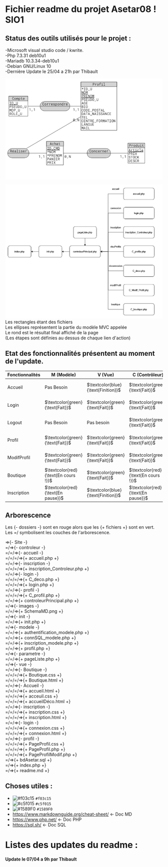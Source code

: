 # Fichier readme du projet Asetar08 ! SIO1  



## Status des outils utilisés pour le projet :  

-Microsoft visual studio code / kwrite.  
-Php 7.3.31 deb10u1  
-Mariadb 10.3.34-deb10u1  
-Debian GNU/Linux 10  
-Dernière Update le 25/04 a 21h par Thibault    


![Erreur de chargement](images/MCD.png)  


  
  ![Erreur de chargement](images/MVC.png)
Les rectangles étant des fichiers   
Les ellipses représentent la partie du modèle MVC appelée  
Le rond est le résultat final affiché de la page  
(Les étapes sont définies au dessus de chaque lien d'action)  
  
## Etat des fonctionnalités présentent au moment de l'update.

| Fonctionnalités | M (Modèle) | V (Vue) | C (Contrôleur) | Priorité |
| ----------- | ----------- | ----------- |----------- | ----------- |
| Accueil | Pas Besoin | $`\textcolor{blue}{\text{Finition}}`$ | $`\textcolor{green}{\text{Fait}}`$ | $`\textcolor{green}{\text{Fini 95 pourcent}}`$ |
| Login | $`\textcolor{green}{\text{Fait}}`$ | $`\textcolor{green}{\text{Fait}}`$ | $`\textcolor{green}{\text{Fait}}`$ | $`\textcolor{green}{\text{Fini 100 pourcent}}`$ |
| Logout | Pas Besoin | Pas besoin | $`\textcolor{green}{\text{Fait}}`$ | $`\textcolor{green}{\text{Fini 100 pourcent}}`$ |
| Profil | $`\textcolor{green}{\text{Fait}}`$ | $`\textcolor{green}{\text{Fait}}`$ | $`\textcolor{green}{\text{Fait}}`$ | $`\textcolor{green}{\text{Fini 95 pourcent}}`$ |
| ModifProfil | $`\textcolor{green}{\text{Fait}}`$ | $`\textcolor{green}{\text{Fait}}`$ | $`\textcolor{green}{\text{Fait}}`$ | $`\textcolor{green}{\text{Fini 70 pourcent}}`$ |
| Boutique | $`\textcolor{red}{\text{En cours !}}`$ | $`\textcolor{green}{\text{Fait}}`$ | $`\textcolor{red}{\text{En cours !}}`$ | $`\textcolor{red}{\text{Fini 20 pourcent}}`$ |
| Inscription | $`\textcolor{red}{\text{En pause}}`$ | $`\textcolor{blue}{\text{Finition}}`$ | $`\textcolor{red}{\text{En pause}}`$ | $`\textcolor{red}{\text{Fini 40 pourcent}}`$ |


## Arborescence  

Les {- dossiers -} sont en rouge alors que les {+ fichiers +} sont en vert. Les =/ symbolisent les couches de l'arborescence.

=>{- Site -}  
=/=>{- controleur -}  
=/=/=>{- accueil -}  
=/=/=/=>{+ accueil.php +}  
=/=/=>{- inscription -}  
=/=/=/=>{+ inscription_Controleur.php +}  
=/=/=>{- login -}  
=/=/=/=>{+ C_deco.php +}  
=/=/=/=>{+ login.php +}  
=/=/=>{- profil -}  
=/=/=/=>{+ C_profil.php +}  
=/=/=>{+ controleurPrincipal.php +}  
=/=>{- images -}  
=/=/=>{+ SchemaMD.png +}  
=/=>{- init -}  
=/=/=>{+ init.php +}  
=/=>{- modele -}  
=/=/=>{+ authentification_modele.php +}  
=/=/=>{+ connSQL_modele.php +}  
=/=/=>{+ inscription_modele.php +}  
=/=/=>{+ profil.php +}  
=/=>{- parametre -}  
=/=/=>{+ pageListe.php +}  
=/=>{- vue -}  
=/=/=>{- Boutique -}  
=/=/=/=>{+ Boutique.css +}  
=/=/=/=>{+ Boutique.html +}  
=/=/=>{- Accueil -}  
=/=/=/=>{+ accueil.html +}  
=/=/=/=>{+ acceuil.css +}  
=/=/=/=>{+ accueilDéco.html +}  
=/=/=>{- inscription -}  
=/=/=/=>{+ inscription.css +}  
=/=/=/=>{+ inscription.html +}  
=/=/=>{- login -}  
=/=/=/=>{+ connexion.css +}  
=/=/=/=>{+ connexion.html +}  
=/=/=>{- profil -}  
=/=/=/=>{+ PageProfil.css +}  
=/=/=/=>{+ PageProfil.php +}  
=/=/=/=>{+ PageProfilModif.php +}  
=/=>{+ bdAsetar.sql +}  
=/=>{+ index.php +}  
=/=>{+ readme.md +}  


## Choses utiles :  

- ![#f03c15](https://via.placeholder.com/15/f03c15/000000?text=+) `#f03c15` 
- ![#c5f015](https://via.placeholder.com/15/c5f015/000000?text=+) `#c5f015` 
- ![#1589F0](https://via.placeholder.com/15/1589F0/000000?text=+) `#1589F0`
- https://www.markdownguide.org/cheat-sheet/ <- Doc MD
- https://www.php.net/ <- Doc PHP
- https://sql.sh/ <- Doc SQL


# Listes des updates du readme :  
#### Update le 07/04 a 9h par Thibault  
####   
####   
####   
####   
####   
####   
